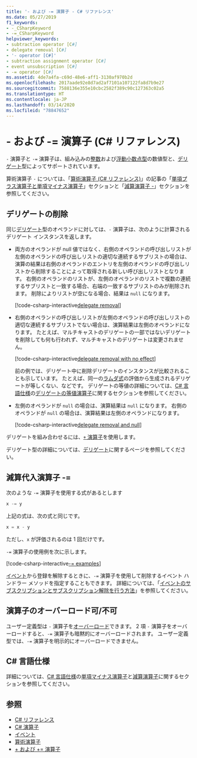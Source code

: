 ```yaml
---
title: '- および -= 演算子 - C# リファレンス'
ms.date: 05/27/2019
f1_keywords:
- -_CSharpKeyword
- -=_CSharpKeyword
helpviewer_keywords:
- subtraction operator [C#]
- delegate removal [C#]
- '- operator [C#]'
- subtraction assignment operator [C#]
- event unsubscription [C#]
- -= operator [C#]
ms.assetid: 4de7a4fa-c69d-48e6-aff1-3130af970b2d
ms.openlocfilehash: 2017aade92e8d7ad2af7101a107122fa8d7b9e27
ms.sourcegitcommit: 7588136e355e10cbc2582f389c90c127363c02a5
ms.translationtype: HT
ms.contentlocale: ja-JP
ms.lasthandoff: 03/14/2020
ms.locfileid: "78847652"
---
```

# <a name="--and---operators-c-reference"></a>- および -= 演算子 (C# リファレンス)

`-` 演算子と `-=` 演算子は、組み込みの[整数](../builtin-types/integral-numeric-types.md)および[浮動小数点型](../builtin-types/floating-point-numeric-types.md)の数値型と、[デリゲート](../builtin-types/reference-types.md#the-delegate-type)型によってサポートされています。

算術演算子 `-` については、「[算術演算子 (C# リファレンス)](arithmetic-operators.md)」の記事の「[単項プラス演算子と単項マイナス演算子](arithmetic-operators.md#unary-plus-and-minus-operators)」セクションと「[減算演算子 -](arithmetic-operators.md#subtraction-operator--)」セクションを参照してください。

## <a name="delegate-removal"></a>デリゲートの削除

同じ[デリゲート](../builtin-types/reference-types.md#the-delegate-type)型のオペランドに対しては、`-` 演算子は、次のように計算されるデリゲート インスタンスを返します。

- 両方のオペランドが null 値ではなく、右側のオペランドの呼び出しリストが左側のオペランドの呼び出しリストの適切な連続するサブリストの場合は、演算の結果は右側のオペランドのエントリを左側のオペランドの呼び出しリストから削除することによって取得される新しい呼び出しリストとなります。 右側のオペランドのリストが、左側のオペランドのリストで複数の連続するサブリストと一致する場合、右端の一致するサブリストのみが削除されます。 削除によりリストが空になる場合、結果は `null` になります。

  [!code-csharp-interactive[delegate removal](snippets/SubtractionOperator.cs#DelegateRemoval)]

- 右側のオペランドの呼び出しリストが左側のオペランドの呼び出しリストの適切な連続するサブリストでない場合は、演算結果は左側のオペランドになります。 たとえば、マルチキャストのデリゲートの一部ではないデリゲートを削除しても何も行われず、マルチキャストのデリゲートは変更されません。

  [!code-csharp-interactive[delegate removal with no effect](snippets/SubtractionOperator.cs#DelegateRemovalNoChange)]

  前の例では、デリゲート中に削除デリゲートのインスタンスが比較されることも示しています。 たとえば、同一の[ラムダ式](../../programming-guide/statements-expressions-operators/lambda-expressions.md)の評価から生成されるデリゲートが等しくない、などです。 デリゲートの等値の詳細については、[C# 言語仕様](~/_csharplang/spec/introduction.md)の[デリゲートの等値演算子](~/_csharplang/spec/expressions.md#delegate-equality-operators)に関するセクションを参照してください。

- 左側のオペランドが `null` の場合は、演算結果は `null` になります。 右側のオペランドが `null` の場合は、演算結果は左側のオペランドになります。

  [!code-csharp-interactive[delegate removal and null](snippets/SubtractionOperator.cs#DelegateRemovalAndNull)]

デリゲートを組み合わせるには、[`+` 演算子](addition-operator.md#delegate-combination)を使用します。

デリゲート型の詳細については、[デリゲート](../../programming-guide/delegates/index.md)に関するページを参照してください。

## <a name="subtraction-assignment-operator--"></a>減算代入演算子 -=

次のような `-=` 演算子を使用する式があるとします

```csharp
x -= y
```

上記の式は、次の式と同じです。

```csharp
x = x - y
```

ただし、`x` が評価されるのは 1 回だけです。

`-=` 演算子の使用例を次に示します。

[!code-csharp-interactive[-= examples](snippets/SubtractionOperator.cs#SubtractAndAssign)]

[イベント](../keywords/event.md)から登録を解除するときに、`-=` 演算子を使用して削除するイベント ハンドラー メソッドを指定することもできます。 詳細については、「[イベントのサブスクリプションとサブスクリプション解除を行う方法](../../programming-guide/events/how-to-subscribe-to-and-unsubscribe-from-events.md)」を参照してください。

## <a name="operator-overloadability"></a>演算子のオーバーロード可/不可

ユーザー定義型は `-` 演算子を[オーバーロード](operator-overloading.md)できます。 2 項 `-` 演算子をオーバーロードすると、`-=` 演算子も暗黙的にオーバーロードされます。 ユーザー定義型では、`-=` 演算子を明示的にオーバーロードできません。

## <a name="c-language-specification"></a>C# 言語仕様

詳細については、[C# 言語仕様](~/_csharplang/spec/introduction.md)の[単項マイナス演算子](~/_csharplang/spec/expressions.md#unary-minus-operator)と[減算演算子](~/_csharplang/spec/expressions.md#subtraction-operator)に関するセクションを参照してください。

## <a name="see-also"></a>参照

- [C# リファレンス](../index.md)
- [C# 演算子](index.md)
- [イベント](../../programming-guide/events/index.md)
- [算術演算子](arithmetic-operators.md)
- [+ および += 演算子](addition-operator.md)
